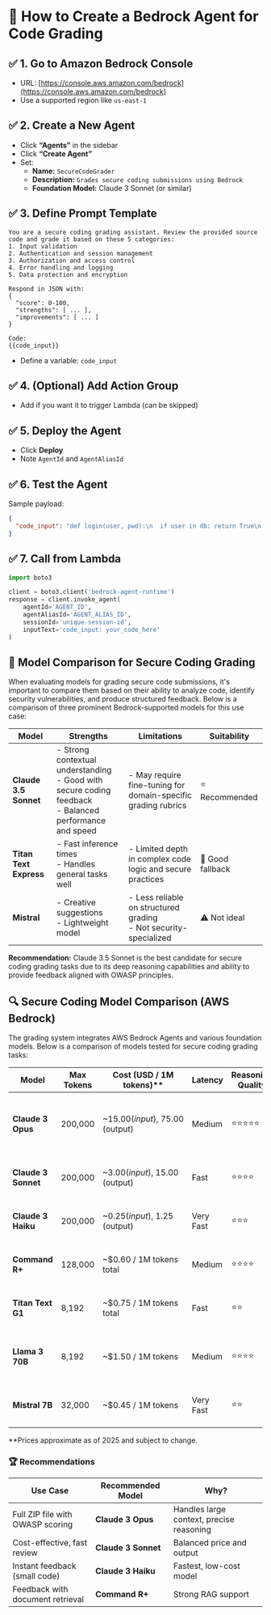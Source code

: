 # 🧠 How to Create a Bedrock Agent for Code Grading

## ✅ 1. Go to Amazon Bedrock Console
- URL: [https://console.aws.amazon.com/bedrock](https://console.aws.amazon.com/bedrock)
- Use a supported region like `us-east-1`

## ✅ 2. Create a New Agent
- Click **“Agents”** in the sidebar
- Click **“Create Agent”**
- Set:
  - **Name:** `SecureCodeGrader`
  - **Description:** `Grades secure coding submissions using Bedrock`
  - **Foundation Model:** Claude 3 Sonnet (or similar)

## ✅ 3. Define Prompt Template
```
You are a secure coding grading assistant. Review the provided source code and grade it based on these 5 categories:
1. Input validation
2. Authentication and session management
3. Authorization and access control
4. Error handling and logging
5. Data protection and encryption

Respond in JSON with:
{
  "score": 0-100,
  "strengths": [ ... ],
  "improvements": [ ... ]
}

Code:
{{code_input}}
```
- Define a variable: `code_input`

## ✅ 4. (Optional) Add Action Group
- Add if you want it to trigger Lambda (can be skipped)

## ✅ 5. Deploy the Agent
- Click **Deploy**
- Note `AgentId` and `AgentAliasId`

## ✅ 6. Test the Agent
Sample payload:
```json
{
  "code_input": "def login(user, pwd):\n  if user in db: return True\n  return False"
}
```

## ✅ 7. Call from Lambda
```python
import boto3

client = boto3.client('bedrock-agent-runtime')
response = client.invoke_agent(
    agentId='AGENT_ID',
    agentAliasId='AGENT_ALIAS_ID',
    sessionId='unique-session-id',
    inputText='code_input: your_code_here'
)
```

## 🧠 Model Comparison for Secure Coding Grading

When evaluating models for grading secure code submissions, it's important to compare them based on their ability to analyze code, identify security vulnerabilities, and produce structured feedback. Below is a comparison of three prominent Bedrock-supported models for this use case:

| Model              | Strengths                                                                 | Limitations                                                             | Suitability       |
|-------------------|---------------------------------------------------------------------------|-------------------------------------------------------------------------|-------------------|
| **Claude 3.5 Sonnet** | - Strong contextual understanding<br>- Good with secure coding feedback<br>- Balanced performance and speed | - May require fine-tuning for domain-specific grading rubrics         | ⭐ Recommended     |
| **Titan Text Express** | - Fast inference times<br>- Handles general tasks well                   | - Limited depth in complex code logic and secure practices             | 🔸 Good fallback  |
| **Mistral**           | - Creative suggestions<br>- Lightweight model                           | - Less reliable on structured grading<br>- Not security-specialized    | ⚠️ Not ideal      |

**Recommendation:** Claude 3.5 Sonnet is the best candidate for secure coding grading tasks due to its deep reasoning capabilities and ability to provide feedback aligned with OWASP principles.


## 🔍 Secure Coding Model Comparison (AWS Bedrock)

The grading system integrates AWS Bedrock Agents and various foundation models. Below is a comparison of models tested for secure coding grading tasks:

| Model              | Max Tokens | Cost (USD / 1M tokens)**         | Latency   | Reasoning Quality | Strengths                                     | Weaknesses                                      |
|-------------------|------------|----------------------------------|-----------|--------------------|-----------------------------------------------|------------------------------------------------|
| **Claude 3 Opus** | 200,000    | ~$15.00 (input), ~$75.00 (output)| Medium    | ⭐⭐⭐⭐⭐             | Best for large ZIP grading, deep OWASP reasoning | High output cost, throttled under free tier    |
| **Claude 3 Sonnet** | 200,000  | ~$3.00 (input), ~$15.00 (output) | Fast      | ⭐⭐⭐⭐              | Ideal balance of performance and cost         | Slightly less accurate on nuanced logic        |
| **Claude 3 Haiku** | 200,000   | ~$0.25 (input), ~$1.25 (output)  | Very Fast | ⭐⭐⭐               | Great for fast feedback, small code checks    | Limited understanding of complex secure code   |
| **Command R+**    | 128,000    | ~$0.60 / 1M tokens total          | Medium    | ⭐⭐⭐⭐              | Strong for structured grading + retrieval     | May need prompt tuning for coding nuance       |
| **Titan Text G1** | 8,192      | ~$0.75 / 1M tokens total          | Fast      | ⭐⭐                | Fast AWS-native option                        | Token limit too low for multi-file grading     |
| **Llama 3 70B**   | 8,192      | ~$1.50 / 1M tokens                | Medium    | ⭐⭐⭐⭐              | Natural explanations, good at OWASP terms     | Not optimized for secure coding logic          |
| **Mistral 7B**    | 32,000     | ~$0.45 / 1M tokens                | Very Fast | ⭐⭐                | Light and fast                                | Lacks accuracy for structured secure review    |

**Prices approximate as of 2025 and subject to change.

### 🏆 Recommendations

| Use Case                           | Recommended Model      | Why?                                       |
|------------------------------------|------------------------|--------------------------------------------|
| Full ZIP file with OWASP scoring   | **Claude 3 Opus**      | Handles large context, precise reasoning   |
| Cost-effective, fast review        | **Claude 3 Sonnet**    | Balanced price and output                  |
| Instant feedback (small code)      | **Claude 3 Haiku**     | Fastest, low-cost model                    |
| Feedback with document retrieval   | **Command R+**         | Strong RAG support                         |

